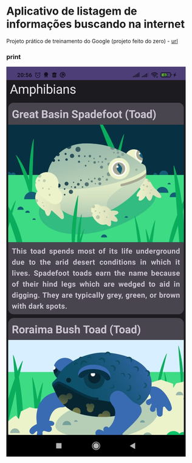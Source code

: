 # Aplicativo de listagem de informações buscando na internet
Projeto prático de treinamento do Google (projeto feito do zero) - [url](https://developer.android.com/codelabs/basic-android-kotlin-compose-practice-amphibians-app)

### print
![Print-Screen](./print-screen.jpeg)